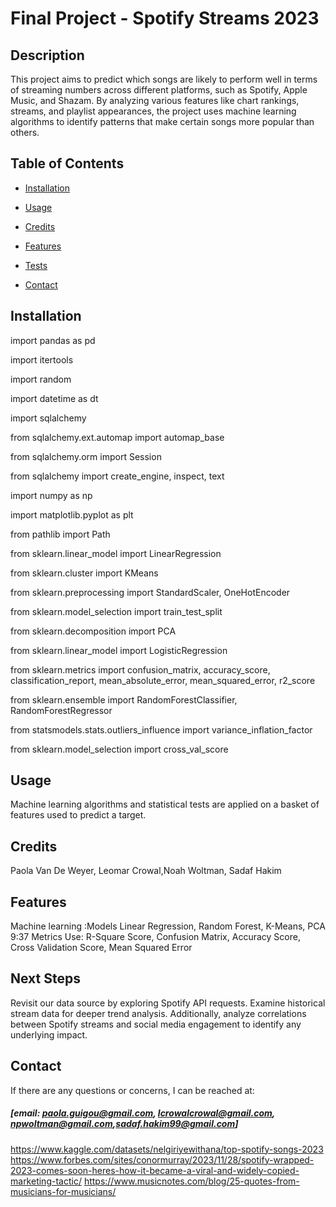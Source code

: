 # Final Project - Spotify Streams 2023 




## Description
This project aims to predict which songs are likely to perform well in terms of streaming numbers across different platforms, such as Spotify, Apple Music, and Shazam. By analyzing various features like chart rankings, streams, and playlist appearances, the project uses machine learning algorithms to identify patterns that make certain songs more popular than others.

## Table of Contents
- [Installation](#installation)
- [Usage](#usage)
- [Credits](#credits)

- [Features](#features)
- [Tests](#tests)
- [Contact](#contact)

## Installation
import pandas as pd 

import itertools 

import random 

import datetime as dt 

import sqlalchemy

from sqlalchemy.ext.automap import automap_base

from sqlalchemy.orm import Session

from sqlalchemy import create_engine, inspect, text

import numpy as np

import matplotlib.pyplot as plt

from pathlib import Path

from sklearn.linear_model import LinearRegression

from sklearn.cluster import KMeans

from sklearn.preprocessing import StandardScaler, OneHotEncoder

from sklearn.model_selection import train_test_split

from sklearn.decomposition import PCA

from sklearn.linear_model import LogisticRegression

from sklearn.metrics import confusion_matrix, accuracy_score, classification_report, mean_absolute_error, mean_squared_error, r2_score

from sklearn.ensemble import RandomForestClassifier, RandomForestRegressor

from statsmodels.stats.outliers_influence import variance_inflation_factor

from sklearn.model_selection import cross_val_score

## Usage
Machine learning algorithms and statistical tests are applied on a basket of features used to predict a target.

## Credits
Paola Van De Weyer, Leomar Crowal,Noah Woltman, Sadaf Hakim


## Features
 Machine learning :Models Linear Regression, Random Forest, K-Means, PCA 9:37 
 Metrics Use: R-Square Score, Confusion Matrix, Accuracy Score, Cross Validation Score, Mean Squared Error

## Next Steps
Revisit our data source by exploring Spotify API requests. Examine historical stream data for deeper trend analysis. Additionally, analyze correlations between Spotify streams and social media engagement to identify any underlying impact.

## Contact
If there are any questions or concerns, I can be reached at:
##### [email: paola.guigou@gmail.com, lcrowalcrowal@gmail.com, npwoltman@gmail.com,sadaf.hakim99@gmail.com]
https://www.kaggle.com/datasets/nelgiriyewithana/top-spotify-songs-2023
https://www.forbes.com/sites/conormurray/2023/11/28/spotify-wrapped-2023-comes-soon-heres-how-it-became-a-viral-and-widely-copied-marketing-tactic/
https://www.musicnotes.com/blog/25-quotes-from-musicians-for-musicians/


